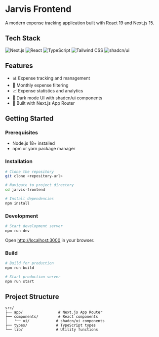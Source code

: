 # Jarvis Frontend

A modern expense tracking application built with React 19 and Next.js 15.

## Tech Stack

![Next.js](https://img.shields.io/badge/Next.js-15.5.4-black?style=flat&logo=next.js&logoColor=white)
![React](https://img.shields.io/badge/React-19.2.0-61DAFB?style=flat&logo=react&logoColor=black)
![TypeScript](https://img.shields.io/badge/TypeScript-5.8.3-3178C6?style=flat&logo=typescript&logoColor=white)
![Tailwind CSS](https://img.shields.io/badge/Tailwind_CSS-4.1.13-06B6D4?style=flat&logo=tailwind-css&logoColor=white)
![shadcn/ui](https://img.shields.io/badge/shadcn/ui-latest-000000?style=flat&logo=shadcnui&logoColor=white)

## Features

- 📊 Expense tracking and management
- 📅 Monthly expense filtering
- 📈 Expense statistics and analytics
- 🎨 Dark mode UI with shadcn/ui components
- 🚀 Built with Next.js App Router

## Getting Started

### Prerequisites

- Node.js 18+ installed
- npm or yarn package manager

### Installation

```bash
# Clone the repository
git clone <repository-url>

# Navigate to project directory
cd jarvis-frontend

# Install dependencies
npm install
```

### Development

```bash
# Start development server
npm run dev
```

Open [http://localhost:3000](http://localhost:3000) in your browser.

### Build

```bash
# Build for production
npm run build

# Start production server
npm run start
```

## Project Structure

```
src/
├── app/                # Next.js App Router
├── components/         # React components
│   └── ui/            # shadcn/ui components
├── types/             # TypeScript types
└── lib/               # Utility functions
```